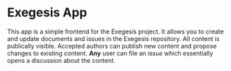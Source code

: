 # Exegesis App

This app is a simple frontend for the Exegesis project. 
It allows you to create and update documents and issues in the Exegesis repository.
All content is publically visible.
Accepted authors can publish new content and propose changes to existing content.
**Any** user can file an _issue_ which essentially opens a discussion about the content.